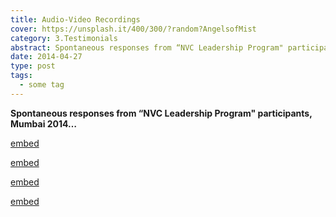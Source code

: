 ```yaml
---
title: Audio-Video Recordings
cover: https://unsplash.it/400/300/?random?AngelsofMist
category: 3.Testimonials
abstract: Spontaneous responses from “NVC Leadership Program" participants
date: 2014-04-27
type: post
tags:
  - some tag
---
```


**Spontaneous responses from “NVC Leadership Program" participants, Mumbai 2014…**

[embed](https://www.youtube.com/watch?v=O3gJNdraz0Y)

[embed](https://www.youtube.com/watch?v=h8oYQ2Zh28Y)

[embed](https://www.youtube.com/watch?v=h-uuOKdmAPs)

[embed](https://www.youtube.com/watch?v=DOEc7DzvqUw)

